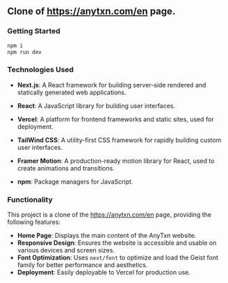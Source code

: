 ## Clone of https://anytxn.com/en page.

### Getting Started

```bash
npm i
npm run dev
```

### Technologies Used

- **Next.js**: A React framework for building server-side rendered and statically generated web applications.
- **React**: A JavaScript library for building user interfaces.
- **Vercel**: A platform for frontend frameworks and static sites, used for deployment.
- **TailWind CSS**: A utility-first CSS framework for rapidly building custom user interfaces.
- **Framer Motion**: A production-ready motion library for React, used to create animations and transitions.

- **npm**: Package managers for JavaScript.

### Functionality

This project is a clone of the https://anytxn.com/en page, providing the following features:

- **Home Page**: Displays the main content of the AnyTxn website.
- **Responsive Design**: Ensures the website is accessible and usable on various devices and screen sizes.
- **Font Optimization**: Uses `next/font` to optimize and load the Geist font family for better performance and aesthetics.
- **Deployment**: Easily deployable to Vercel for production use.
